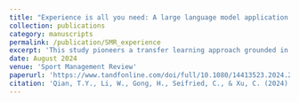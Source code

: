 ```yaml
---
title: "Experience is all you need: A large language model application of fine-tuned GPT-3.5 and RoBERTa for aspect-based sentiment analysis of college football stadium reviews"
collection: publications
category: manuscripts
permalink: /publication/SMR_experience
excerpt: 'This study pioneers a transfer learning approach grounded in a post-positivism paradigm, underpinned by an integrative customer experience framework for aspect-based sentiment analysis of user-generated content, shedding light on the complexity of the college football game day experience. Three fine-tuned large language models were employed to qualitatively identify and quantitatively analyze customer experience from Tripadvisor reviews on college football stadiums. Our findings indicated that fans’ positive reactions to stimuli related to core (game dynamics), functional (facilities/services), emotional (intense feelings), and socialization (fan interactions/bonding) significantly increased the likelihood of them giving a five-star rating. Mitigating negative experiences across functional, emotional, socialization, safety, and monetary experience was crucial for achieving a top rating, with reducing negative functional issues and safety concerns having the greatest positive impact. Our study contributes to the sport management literature by establishing a unified view of customer experience, enabling a holistic conceptualization and operationalization of customer experience in spectator sports. Empirically, our research proposes targeted strategies to manage customer experience in college football and offers sport management professionals ready-to-use large language models along with detailed deployment guidelines tailored for distinct use cases.'
date: August 2024
venue: 'Sport Management Review'
paperurl: 'https://www.tandfonline.com/doi/full/10.1080/14413523.2024.2386467'
citation: 'Qian, T.Y., Li, W., Gong, H., Seifried, C., & Xu, C. (2024). Experience is all you need: A large language model application of fine-tuned GPT-3.5 and RoBERTa for aspect-based sentiment analysis of college football stadium reviews. <i>Sport Management Review</i>.'
---
```

